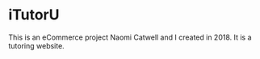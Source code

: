 # iTutorU

This is an eCommerce project Naomi Catwell and I created in 2018.
It is a tutoring website.
